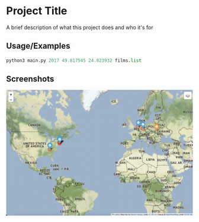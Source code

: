 
# Project Title

A brief description of what this project does and who it's for


## Usage/Examples

```python
python3 main.py 2017 49.817545 24.023932 films.list
```


## Screenshots

![App Screenshot](https://github.com/yoolinkaa/map_film/blob/read_file/map.png)


